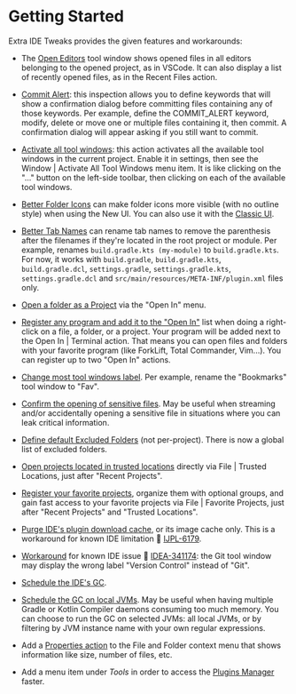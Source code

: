<show-structure for="chapter,procedure,tab,def"/>

# Getting Started

Extra IDE Tweaks provides the given features and workarounds:

- The [Open Editors](Extra-IDE-Tweaks-Open-Editors.md) tool window shows opened files in all editors belonging to the opened project, as in VSCode. It can also display a list of recently opened files, as in the Recent Files action.

- [Commit Alert](Extra-IDE-Tweaks-Commit-Alert.md): this inspection allows you to define keywords that will show a confirmation dialog before committing files containing any of those keywords. Per example, define the COMMIT_ALERT keyword, modify, delete or move one or multiple files containing it, then commit. A confirmation dialog will appear asking if you still want to commit.

- [Activate all tool windows](Extra-IDE-Tweaks-Activate-All-Tool-Windows.md): this action activates all the available tool windows in the current project. Enable it in settings, then see the <ui-path>Window | Activate All Tool Windows</ui-path> menu item. It is like clicking on the "..." button on the left-side toolbar, then clicking on each of the available tool windows.

- [Better Folder Icons](Extra-IDE-Tweaks-Better-Folder-Icons.md) can make folder icons more visible (with no outline style) when using the New UI. You can also use it with the [Classic UI](https://plugins.jetbrains.com/plugin/24468-classic-ui).

- [Better Tab Names](Extra-IDE-Tweaks-Better-Tab-Names.md) can rename tab names to remove the parenthesis after the filenames if they're located in the root project or module. Per example, renames `build.gradle.kts (my-module)` to `build.gradle.kts`. For now, it works with `build.gradle`, `build.gradle.kts`, `build.gradle.dcl`, `settings.gradle`, `settings.gradle.kts`, `settings.gradle.dcl` and `src/main/resources/META-INF/plugin.xml` files only.

- [Open a folder as a Project](Extra-IDE-Tweaks-Misc-Features.md) via the "Open In" menu.

- [Register any program and add it to the "Open In"](Extra-IDE-Tweaks-Add-Programs-To-Open-In.md) list when doing a right-click on a file, a folder, or a project. Your program will be added next to the <ui-path>Open In | Terminal</ui-path> action. That means you can open files and folders with your favorite program (like ForkLift, Total Commander, Vim...). You can register up to two "Open In" actions.

- [Change most tool windows label](Extra-IDE-Tweaks-Tool-Windows-Label-Override.md). Per example, rename the "Bookmarks" tool window to "Fav".

- [Confirm the opening of sensitive files](Extra-IDE-Tweaks-Confirm-Opening-of-Sensitive-Files.md). May be useful when streaming and/or accidentally opening a sensitive file in situations where you can leak critical information.

- [Define default Excluded Folders](Extra-IDE-Tweaks-Always-Excluded-Folders-From-Indexing.md) (not per-project). There is now a global list of excluded folders.

- [Open projects located in trusted locations](Extra-IDE-Tweaks-Trusted-Locations.md) directly via <ui-path>File | Trusted Locations</ui-path>, just after "Recent Projects".

- [Register your favorite projects](Extra-IDE-Tweaks-Favorite-Projects.md), organize them with optional groups, and gain fast access to your favorite projects via <ui-path>File | Favorite Projects</ui-path>, just after "Recent Projects" and "Trusted Locations".

- [Purge IDE's plugin download cache](Extra-IDE-Tweaks-IDE-Caches-Management.md), or its image cache only. This is a workaround for known IDE limitation 🐛 <a href="https://youtrack.jetbrains.com/issue/IJPL-6179/">IJPL-6179</a>.

- [Workaround](Extra-IDE-Tweaks-Workaround-for-Wrong-Version-Control-Label.md) for known IDE issue 🐛 <a href="https://youtrack.jetbrains.com/issue/IDEA-341174/Wrong-label-for-the-Git-toolwindow">IDEA-341174</a>: the Git tool window may display the wrong label "Version Control" instead of "Git".

- [Schedule the IDE's GC](Extra-IDE-Tweaks-GC-Scheduling.md).

- [Schedule the GC on local JVMs](Extra-IDE-Tweaks-GC-Scheduling.md). May be useful when having multiple Gradle or Kotlin Compiler daemons consuming too much memory. You can choose to run the GC on selected JVMs: all local JVMs, or by filtering by JVM instance name with your own regular expressions.

- Add a [Properties action](Extra-IDE-Tweaks-Misc-Features.md) to the File and Folder context menu that shows information like size, number of files, etc.

- Add a menu item under <i>Tools</i> in order to access the [Plugins Manager](Extra-IDE-Tweaks-Misc-Features.md) faster.
